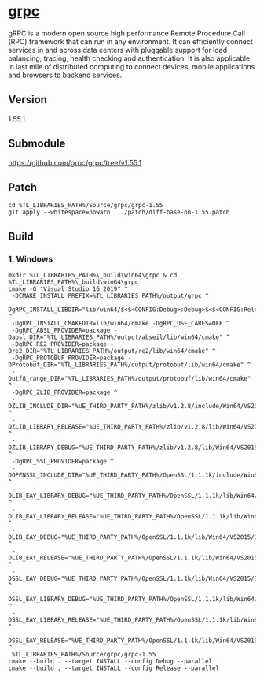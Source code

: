 # [grpc](https://grpc.io/)
gRPC is a modern open source high performance Remote Procedure Call (RPC) framework that can run in any environment. It can efficiently connect services in and across data centers with pluggable support for load balancing, tracing, health checking and authentication. It is also applicable in last mile of distributed computing to connect devices, mobile applications and browsers to backend services.

## Version
1.55.1

## Submodule
https://github.com/grpc/grpc/tree/v1.55.1

## Patch
```
cd %TL_LIBRARIES_PATH%/Source/grpc/grpc-1.55
git apply --whitespace=nowarn  ../patch/diff-base-on-1.55.patch
```

## Build

### 1. Windows
```
mkdir %TL_LIBRARIES_PATH%\_build\win64\grpc & cd %TL_LIBRARIES_PATH%\_build\win64\grpc
cmake -G "Visual Studio 16 2019" ^
 -DCMAKE_INSTALL_PREFIX=%TL_LIBRARIES_PATH%/output/grpc ^
 -DgRPC_INSTALL_LIBDIR="lib/win64/$<$<CONFIG:Debug>:Debug>$<$<CONFIG:Release>:Release>" ^
 -DgRPC_INSTALL_CMAKEDIR=lib/win64/cmake -DgRPC_USE_CARES=OFF ^
 -DgRPC_ABSL_PROVIDER=package -Dabsl_DIR="%TL_LIBRARIES_PATH%/output/abseil/lib/win64/cmake" ^
 -DgRPC_RE2_PROVIDER=package -Dre2_DIR="%TL_LIBRARIES_PATH%/output/re2/lib/win64/cmake" ^
 -DgRPC_PROTOBUF_PROVIDER=package -DProtobuf_DIR="%TL_LIBRARIES_PATH%/output/protobuf/lib/win64/cmake" ^
 -Dutf8_range_DIR="%TL_LIBRARIES_PATH%/output/protobuf/lib/win64/cmake" ^
 -DgRPC_ZLIB_PROVIDER=package ^
 -DZLIB_INCLUDE_DIR="%UE_THIRD_PARTY_PATH%/zlib/v1.2.8/include/Win64/VS2015" ^
 -DZLIB_LIBRARY_RELEASE="%UE_THIRD_PARTY_PATH%/zlib/v1.2.8/lib/Win64/VS2015/Release/zlibstatic.lib" ^
 -DZLIB_LIBRARY_DEBUG="%UE_THIRD_PARTY_PATH%/zlib/v1.2.8/lib/Win64/VS2015/Debug/zlibstatic.lib" ^
 -DgRPC_SSL_PROVIDER=package ^
 -DOPENSSL_INCLUDE_DIR="%UE_THIRD_PARTY_PATH%/OpenSSL/1.1.1k/include/Win64/VS2015" ^
 -DLIB_EAY_LIBRARY_DEBUG="%UE_THIRD_PARTY_PATH%/OpenSSL/1.1.1k/lib/Win64/VS2015/Debug/libcrypto.lib" ^
 -DLIB_EAY_LIBRARY_RELEASE="%UE_THIRD_PARTY_PATH%/OpenSSL/1.1.1k/lib/Win64/VS2015/Release/libcrypto.lib" ^
 -DLIB_EAY_DEBUG="%UE_THIRD_PARTY_PATH%/OpenSSL/1.1.1k/lib/Win64/VS2015/Debug/libcrypto.lib" ^
 -DLIB_EAY_RELEASE="%UE_THIRD_PARTY_PATH%/OpenSSL/1.1.1k/lib/Win64/VS2015/Release/libcrypto.lib" ^
 -DSSL_EAY_DEBUG="%UE_THIRD_PARTY_PATH%/OpenSSL/1.1.1k/lib/Win64/VS2015/Debug/libssl.lib" ^
 -DSSL_EAY_LIBRARY_DEBUG="%UE_THIRD_PARTY_PATH%/OpenSSL/1.1.1k/lib/Win64/VS2015/Debug/libssl.lib" ^
 -DSSL_EAY_LIBRARY_RELEASE="%UE_THIRD_PARTY_PATH%/OpenSSL/1.1.1k/lib/Win64/VS2015/Release/libssl.lib" ^
 -DSSL_EAY_RELEASE="%UE_THIRD_PARTY_PATH%/OpenSSL/1.1.1k/lib/Win64/VS2015/Release/libssl.lib" ^
 %TL_LIBRARIES_PATH%/Source/grpc/grpc-1.55
cmake --build . --target INSTALL --config Debug --parallel
cmake --build . --target INSTALL --config Release --parallel
```
